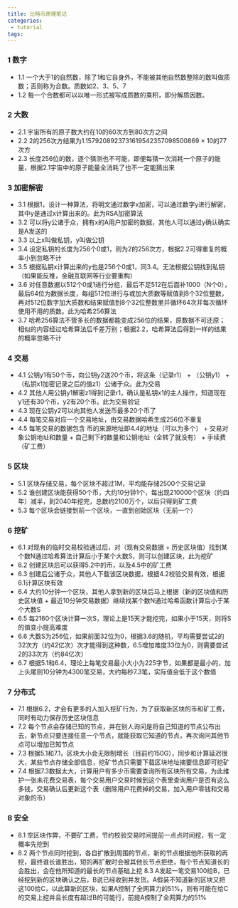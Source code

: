 ```yaml
---
title: 比特币原理笔记
categories:
 - tutorial
tags:
---
```


### 1 数字
- 1.1 一个大于1的自然数，除了1和它自身外，不能被其他自然数整除的数叫做质数；否则称为合数。质数如2、3、5、7
- 1.2 每一个合数都可以以唯一形式被写成质数的乘积，即分解质因数。
### 2 大数
- 2.1 宇宙所有的原子数大约在10的60次方到80次方之间
- 2.2 2的256次方结果为1.1579208923731619542357098500869 × 10的77次方
- 2.3 长度256位的数，逐个猜测也不可能，即便每猜一次消耗一个原子的能量，根据2.1宇宙中的原子能量全消耗了也不一定能猜出来
### 3 加密解密
- 3.1 根据1，设计一种算法，将明文通过数字x加密，可以通过数字y进行解密，其中y是通过x计算出来的。此为RSA加密算法
- 3.2 可以将y公诸于众，拥有x的A用户加密的数据，其他人可以通过y确认确实是A发送的
- 3.3 以上x叫做私钥，y叫做公钥
- 3.4 设定私钥的长度为256个0或1，则为2的256次方，根据2.2可得重复的概率小到忽略不计
- 3.5 根据私钥x计算出来的y也是256个0或1，同3.4。无法根据公钥找到私钥（如果能反推，金融互联网等行业要重构）
- 3.6 对任意数据以512个0或1进行分组，最后不足512在后面补1000（N个0），最后64位为数据长度，每组512位进行与或加大质数等赋值到8个32位整数，再对512位数字加大质数和结果赋值到8个32位整数里并循环64次并每次循环使用不用的质数。此为哈希256算法
- 3.7 哈希256算法不管多长的数据都能变成256位的结果，原数据不可还原；相似的内容经过哈希算法后千差万别；根据2.2，哈希算法后得到一样的结果的概率忽略不计
### 4 交易
- 4.1 公钥y1有50个币，向公钥y2送20个币，将这条（记录r1） + （公钥y1） + （私钥x1加密记录之后的值z1）公诸于众。此为交易
- 4.2 其他人用公钥y1解密z1得到记录r1，确认是私钥x1的主人操作，知道现在y1还有30个币，y2有20个币。此为交易验证
- 4.3 现在公钥y2可以向其他人发送币最多20个币了
- 4.4 每笔交易对应一个交易地址，由交易数据哈希生成256位不重复
- 4.5 每笔交易的数据包含 币的来源地址即4.4的地址（可以为多个） + 交易对象公钥地址和数量 + 自己剩下的数量和公钥地址（全转了就没有） + 手续费（矿工费）
### 5 区块
- 5.1 区块存储交易，每个区块不超过1M，平均能存储2500个交易记录
- 5.2 谁创建区块能获得50个币，大约10分钟1个，每出现210000个区块（约四年）减半，到2040年挖完，总数约2100万个，以后只得到矿工费
- 5.3 每个区块会链接到前一个区块，一直到创始区块（无前一个）
### 6 挖矿
- 6.1 对现有的临时交易校验通过后，对（现有交易数据 + 历史区块值）找到某个数N通过哈希算法计算后小于某个大数S，则可以创建区块，此为挖矿
- 6.2 创建区块后可以获得5.2中的币，以及4.5中的矿工费
- 6.3 创建后公诸于众，其他人下载该区块数据，根据4.2校验交易有效，根据6.1计算区块有效
- 6.4 大约10分钟一个区块，其他人拿到新的区块后马上根据（新的区块值和历史区块值 + 最近10分钟交易数据）继续找某个数N通过哈希函数计算后小于某个大数S
- 6.5 每2160个区块计算一次S，理论上是15天才能挖完，如果小于15天，则将S的值变小提高难度
- 6.6 大数S为256位，如果前面32位为0，根据3.6的随机，平均需要尝试2的32次方（约42亿次）次才能得到这种数，6.5增加难度33位为0，则需要尝试2的33次方（约84亿次）
- 6.7 根据5.1和6.4，理论上每笔交易最小大小为225字节，如果都是最小的，加上头尾则10分钟为4300笔交易，大约每秒7.3笔，实际值会低于这个数值
### 7 分布式
- 7.1 根据6.2，才会有更多的人加入挖矿行为，为了获取新区块的币和矿工费，同时有动力保存历史区块信息
- 7.2 每个节点会存储已知的节点，并在别人询问是将自己知道的节点公布出去，新节点只要连接任意一个节点，就能获取它知道的节点，再次询问其他节点可以增加已知节点
- 7.3 根据5.1和7.1，区块大小会无限制增长（目前约150G），同步和计算延迟很大，某些节点存储全部信息，挖矿节点只需要下载区块地址摘要信息即可挖矿
- 7.4 根据7.3数据太大，计算用户有多少币需要查询所有区块所有交易，为此维护一张未花费交易表，每个交易用户交易时候到这个表里查询用户是否有这么多钱，交易确认后更新这个表（删除用户花费掉的交易，加入用户零钱和交易对象的币）
### 8 安全
- 8.1 空区块作弊，不要矿工费，节约校验交易时间提前一点点时间挖，有一定概率先挖到
- 8.2 两个节点同时挖到，各自扩散到周围的节点，新的节点根据他所获取的再挖，最终谁长谁胜出，短的再扩散时会被其他长节点拒绝，每个节点知道长的会胜出，会在他所知道的最长的节点基础上挖
8.3 A发起一笔交易100给B，已经挖到新的区块确认之后，B说已经收到并发货。A假装不知道新的区块又把这100给C，以此算新的区块，如果A控制了全网算力的51%，则有可能在给C的交易上挖并且长度有超过B的可能行，前提A控制了全网算力的51%
